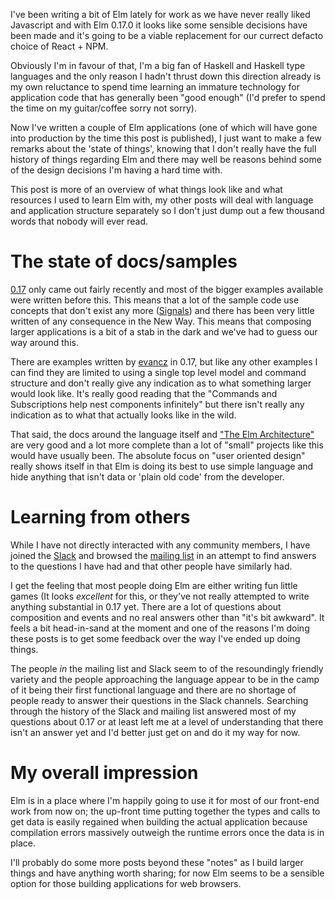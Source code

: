 I've been writing a bit of Elm lately for work as we have never really liked Javascript and with Elm 0.17.0 it looks like some sensible decisions have been made and it's going to be a viable replacement for our currect defacto choice of React + NPM.

Obviously I'm in favour of that, I'm a big fan of Haskell and Haskell type languages and the only reason I hadn't thrust down this direction already is my own reluctance to spend time learning an immature technology for application code that has generally been "good enough" (I'd prefer to spend the time on my guitar/coffee sorry not sorry).

Now I've written a couple of Elm applications (one of which will have gone into production by the time this post is published), I just want to make a few remarks about the 'state of things', knowing that I don't really have the full history of things regarding Elm and there may well be reasons behind some of the design decisions I'm having a hard time with.

This post is more of an overview of what things look like and what resources I used to learn Elm with, my other posts will deal with language and application structure separately so I don't just dump out a few thousand words that nobody will ever read.

The state of docs/samples
==

[0.17](https://elm-community.github.io/elm-faq/17.html) only came out fairly recently and most of the bigger examples available were written before this. This means that a lot of the sample code use concepts that don't exist any more ([Signals](http://elm-lang.org/blog/farewell-to-frp)) and there has been very little written of any consequence in the New Way. This means that composing larger applications is a bit of a stab in the dark and we've had to guess our way around this.

There are examples written by [evancz](https://github.com/evancz/) in 0.17, but like any other examples I can find they are limited to using a single top level model and command structure and don't really give any indication as to what something larger would look like. It's really good reading that the "Commands and Subscriptions help nest components infinitely" but there isn't really any indication as to what that actually looks like in the wild.

That said, the docs around the language itself and ["The Elm Architecture"](http://guide.elm-lang.org/architecture/) are very good and a lot more complete than a lot of "small" projects like this would have usually been. The absolute focus on "user oriented design" really shows itself in that Elm is doing its best to use simple language and hide anything that isn't data or 'plain old code' from the developer.

Learning from others
==

While I have not directly interacted with any community members, I have joined the [Slack](http://elmlang.slack.com) and browsed the [mailing list](https://groups.google.com/forum/#!forum/elm-discuss) in an attempt to find answers to the questions I have had and that other people have similarly had.

I get the feeling that most people doing Elm are either writing fun little games (It looks *excellent* for this, or they've not really attempted to write anything substantial in 0.17 yet. There are a lot of questions about composition and events and no real answers other than "it's bit awkward". It feels a bit head-in-sand at the moment and one of the reasons I'm doing these posts is to get some feedback over the way I've ended up doing things.

The people *in* the mailing list and Slack seem to of the resoundingly friendly variety and the people approaching the language appear to be in the camp of it being their first functional language and there are no shortage of people ready to answer their questions in the Slack channels.  Searching through the history of the Slack and mailing list answered most of my questions about 0.17 or at least left me at a level of understanding that there isn't an answer yet and I'd better just get on and do it my way for now.


My overall impression
==

Elm is in a place where I'm happily going to use it for most of our front-end work from now on; the up-front time putting together the types and calls to get data is easily regained when building the actual application because compilation errors massively outweigh the runtime errors once the data is in place. 

I'll probably do some more posts beyond these "notes" as I build larger things and have anything worth sharing; for now Elm seems to be a sensible option for those building applications for web browsers.

